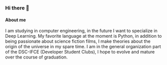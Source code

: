### Hi there 👋

#### About me
I am studying in computer engineering, in the future I want to specialize in Deep Learning. My favorite language at the moment is Python, in addition to being passionate about science fiction films, I make theories about the origin of the universe in my spare time. I am in the general organization part of the DSC-IFCE (Developer Student Clubs), I hope to evolve and mature over the course of graduation.




<!--
**pvictor1206/pvictor1206** is a ✨ _special_ ✨ repository because its `README.md` (this file) appears on your GitHub profile.

Here are some ideas to get you started:

- 🔭 I’m currently working on ...
- 🌱 I’m currently learning ...
- 👯 I’m looking to collaborate on ...
- 🤔 I’m looking for help with ...
- 💬 Ask me about ...
- 📫 How to reach me: ...
- 😄 Pronouns: ...
- ⚡ Fun fact: ...
-->
